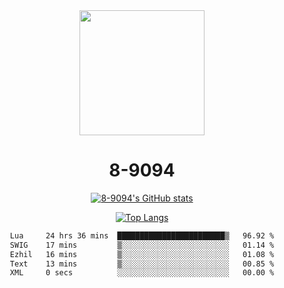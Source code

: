 <div align="center">
  <img src="[https://avatars.githubusercontent.com/u/73003857?v=4](https://cdn.discordapp.com/attachments/1022673925198577677/1105917345601433670/9094.png)" width="200px"/>
  <h1>8-9094</h1>

[![8-9094's GitHub stats](https://github-readme-stats.vercel.app/api?username=8-9094&show_icons=true&theme=synthwave)](https://github.com/anuraghazra/github-readme-stats)

[![Top Langs](https://github-readme-stats.vercel.app/api/top-langs/?username=8-9094&layout=compact&theme=synthwave)](https://github.com/Wrath-cyber/github-readme-stats)
 
<!--START_SECTION:waka-->

```txt
Lua     24 hrs 36 mins  ████████████████████████▒   96.92 %
SWIG    17 mins         ▒░░░░░░░░░░░░░░░░░░░░░░░░   01.14 %
Ezhil   16 mins         ▒░░░░░░░░░░░░░░░░░░░░░░░░   01.08 %
Text    13 mins         ▒░░░░░░░░░░░░░░░░░░░░░░░░   00.85 %
XML     0 secs          ░░░░░░░░░░░░░░░░░░░░░░░░░   00.00 %
```

<!--END_SECTION:waka-->
